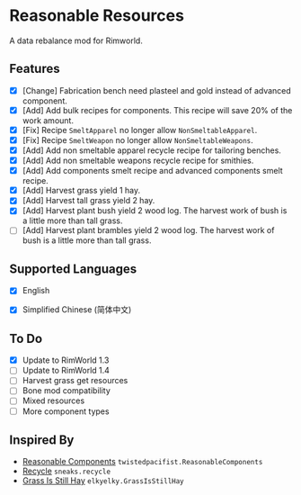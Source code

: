 # Reasonable Resources
A data rebalance mod for Rimworld.

## Features

- [x] [Change] Fabrication bench need plasteel and gold instead of advanced component.
- [x] [Add] Add bulk recipes for components. This recipe will save 20% of the work amount.
- [x] [Fix] Recipe `SmeltApparel` no longer allow `NonSmeltableApparel`.
- [x] [Fix] Recipe `SmeltWeapon`  no longer allow `NonSmeltableWeapons`.
- [x] [Add] Add non smeltable apparel recycle recipe for tailoring benches.
- [x] [Add] Add non smeltable  weapons recycle recipe for smithies.
- [x] [Add] Add components smelt recipe and advanced components smelt recipe.
- [x] [Add] Harvest grass yield 1 hay.
- [x] [Add] Harvest tall grass yield 2 hay.
- [x] [Add] Harvest plant bush yield 2 wood log. The harvest work of bush is a little more than tall grass.
- [ ] [Add] Harvest plant brambles yield 2 wood log. The harvest work of bush is a little more than tall grass.

## Supported Languages

- [x] English

- [x] Simplified Chinese (简体中文)

## To Do

- [x] Update to RimWorld 1.3
- [ ] Update to RimWorld 1.4
- [ ] Harvest grass get resources
- [ ] Bone mod compatibility
- [ ] Mixed resources
- [ ] More component types

## Inspired By

* [Reasonable Components](https://steamcommunity.com/sharedfiles/filedetails/?id=1542915888) `twistedpacifist.ReasonableComponents`
* [Recycle](https://steamcommunity.com/sharedfiles/filedetails/?id=1534883539) `sneaks.recycle`
* [Grass Is Still Hay](https://steamcommunity.com/sharedfiles/filedetails/?id=2193891816) `elkyelky.GrassIsStillHay`



